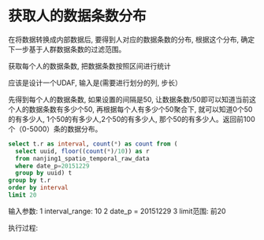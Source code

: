 # 获取人的数据条数分布

在将数据转换成内部数据后, 要得到人对应的数据条数的分布, 根据这个分布, 确定下一步基于人群数据条数的过滤范围。

获取每个人的数据条数, 把数据条数按照区间进行统计

应该是设计一个UDAF, 输入是(需要进行划分的列, 步长）

先得到每个人的数据条数, 如果设置的间隔是50, 让数据条数/50即可以知道当前这个人的数据条数有多少个50, 再根据每个人有多少个50聚合下, 就可以知道0个50的有多少人, 1个50的有多少人,2个50的有多少人, 那个50的有多少人。返回前100个（0-5000）条的数据分布。

```sql
select t.r as interval, count(*) as count from (
  select uuid, floor((count(*)/10)) as r
  from nanjing1_spatio_temporal_raw_data
  where date_p=20151229
  group by uuid) t
group by t.r
order by interval
limit 20
```

输入参数:
1 interval_range: 10
2 date_p = 20151229
3 limit范围: 前20

执行过程:

```


```
